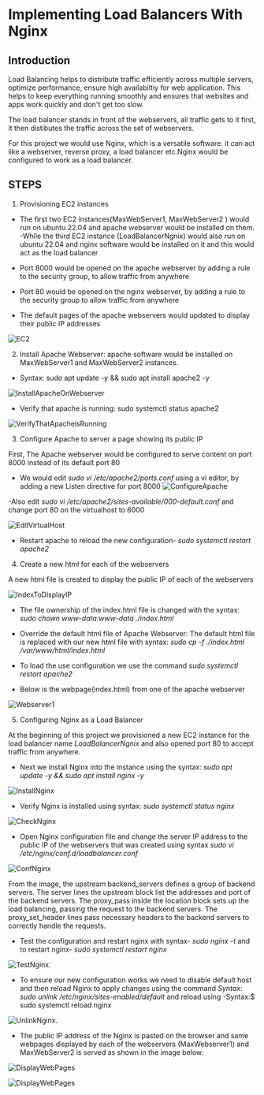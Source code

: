 # Implementing Load Balancers With Nginx

## Introduction
Load Balancing helps to distribute traffic efficiently across multiple servers, optimize performance, ensure high availabiltiy for web application. This helps to keep everything running smoothly and ensures that websites and apps work quickly and don't get too slow.

The load balancer stands in front of the webservers, all traffic gets to it first, it then distibutes the traffic across the set of webservers.

For this project we would use Nginx, which is a versatile software. it can act like a webserver, reverse proxy, a load balancer etc.Nginx would be configured to work as a load balancer.



## STEPS

1. Provisioning  EC2 instances

- The first two EC2 instances(MaxWebServer1, MaxWebServer2 ) would run on ubuntu 22.04 and apache webserver would be installed on them. 
-While the third EC2 instance (LoadBalancerNgnix) would also run on ubuntu 22.04 and nginx software would be installed on it  and this would act as the load balancer
- Port 8000  would be opened on the  apache webserver  by adding a rule to the security group, to allow traffic from anywhere

- Port 80  would be opened on the nginx  webserver, by adding a rule to the security group to allow traffic from anywhere

- The default pages of the apache webservers would updated to display their public IP addresses


![EC2](./img/Webservers.png)


2. Install Apache Webserver:
apache software would be installed on MaxWebServer1 and MaxWebServer2 instances.

- Syntax: sudo apt update -y &&  sudo apt install apache2 -y

![InstallApacheOnWebserver](./img/1.installapache.png)

- Verify that apache is running: sudo systemctl status apache2

![VerifyThatApacheisRunning](./img/2.checkapacherunning.png)

3. Configure Apache to server a page showing its public IP

First, The Apache webserver would be configured to serve content on port 8000 instead of its default port 80

- We would edit *sudo vi /etc/apache2/ports.conf* using a vi editor, by adding a new Listen directive for port 8000
![ConfigureApache](./img/3.listento8000.png)

-Also edit *sudo vi /etc/apache2/sites-available/000-default.conf* and change port 80 on the virtualhost to 8000



![EditVirtualHost](./img/5.editapachevirtualhost.png)

- Restart apache to reload the new configuration- *sudo systemctl restart apache2*

4. Create a new html for each of the webservers

A new html file is created to display the public IP of each of the webservers

![IndexToDisplayIP](./img/6.indexfile.png)

- The file ownership of the index.html file is changed with the syntax: *sudo chown www-data:www-data ./index.html*

- Override the default html file of Apache Webserver: The default html file is replaced with our new html file with syntax: *sudo cp -f ./index.html /var/www/html/index.html*

- To load the use configuration we use the command  *sudo systemctl restart apache2*

- Below is the webpage(index.html) from one of the apache webserver

![Webserver1](./img/7.viewwebpage.png)

5. Configuring Nginx as a Load Balancer

At the beginning of this project we provisioned a new EC2 instance for the load balancer name *LoadBalancerNgnix* and also opened port 80 to accept traffic from anywhere.

- Next we install Nginx into the instance using the syntax: *sudo apt update -y && sudo apt install nginx -y* 

![InstallNginx](./img/8.installngix.png)

- Verify Nginx is installed using syntax: *sudo systemctl status nginx*

![CheckNginx](./img/9.checknginxstatus.png)

- Open Nginx configuration file and change the server IP address to the public IP of the webservers that was created using syntax *sudo vi /etc/nginx/conf.d/loadbalancer.conf*

![ConfNginx](./img/10.loadbalanceconf.png)

From the image, the upstream backend_servers defines a group of backend servers. The server lines the upstream block list the addresses and port of the backend servers. The proxy_pass inside the location block sets up the load balancing, passing the request to the backend servers. The proxy_set_header lines pass necessary headers to the backend servers to correctly handle the requests.

- Test the configuration and restart nginx with syntax- *sudo nginx -t* and to restart  nginx-  *sudo systemctl restart nginx*

![TestNginx](./img/11.testnginxconf.png).

- To ensure our new configuration works we need to disable default host and then reload Nginx to apply changes using the command *Syntax: sudo unlink /etc/nginx/sites-enabled/default* and reload using -Syntax:$ sudo systemctl reload nginx

![UnlinkNginx](./img/12.unlinkdefaulthost.png).


- The  public IP address of the Nginx is pasted on the browser and same webpages displayed by each of the webservers (MaxWebserver1) and MaxWebServer2 is served as shown in the image below:

![DisplayWebPages](./img/13.webserver1.png)

![DisplayWebPages](./img/14.webserver2.png)





 

















  
